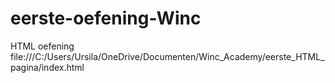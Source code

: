 # eerste-oefening-Winc
HTML oefening
file:///C:/Users/Ursila/OneDrive/Documenten/Winc_Academy/eerste_HTML_pagina/index.html
